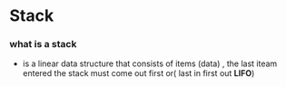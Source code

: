# Stack
### what is a stack
- is a linear data structure that consists of items (data) , the last iteam entered the stack must come out first or( last in first out **LIFO**)  
  
